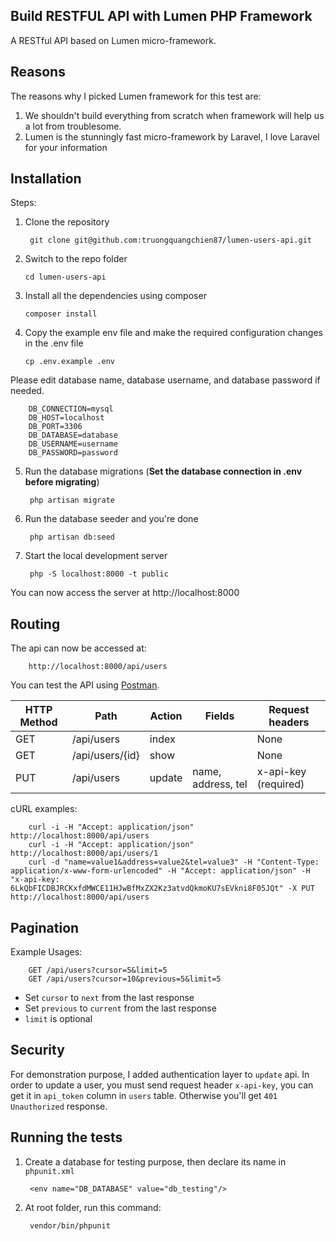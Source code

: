 ## Build RESTFUL API with Lumen PHP Framework

A RESTful API based on Lumen micro-framework.

## Reasons

The reasons why I picked Lumen framework for this test are:

1. We shouldn't build everything from scratch when framework will help us a lot from troublesome.
2. Lumen is the stunningly fast micro-framework by Laravel, I love Laravel for your information

## Installation

Steps:
1. Clone the repository

        git clone git@github.com:truongquangchien87/lumen-users-api.git
    
2. Switch to the repo folder
   
       cd lumen-users-api
   
3. Install all the dependencies using composer
   
       composer install
   
4. Copy the example env file and make the required configuration changes in the .env file
   
       cp .env.example .env
       
Please edit database name, database username, and database password if needed.

        DB_CONNECTION=mysql
        DB_HOST=localhost
        DB_PORT=3306
        DB_DATABASE=database
        DB_USERNAME=username
        DB_PASSWORD=password
       
5. Run the database migrations (**Set the database connection in .env before migrating**)

        php artisan migrate

6. Run the database seeder and you're done
   
        php artisan db:seed

7. Start the local development server

        php -S localhost:8000 -t public

You can now access the server at http://localhost:8000

## Routing

The api can now be accessed at: 

        http://localhost:8000/api/users
        
You can test the API using [Postman](https://www.getpostman.com/).

| HTTP Method	| Path              | Action    | Fields            | Request headers       |
| -----         | -----             | -----     | -------------     | ---------             |
| GET           | /api/users        | index     |                   | None                  |
| GET           | /api/users/{id}   | show      |                   | None                  |
| PUT           | /api/users        | update    | name, address, tel| x-api-key (required)  |

cURL examples:

        curl -i -H "Accept: application/json" http://localhost:8000/api/users
        curl -i -H "Accept: application/json" http://localhost:8000/api/users/1
        curl -d "name=value1&address=value2&tel=value3" -H "Content-Type: application/x-www-form-urlencoded" -H "Accept: application/json" -H "x-api-key: 6LkQbFICDBJRCKxfdMWCE11HJwBfMxZX2Kz3atvdQkmoKU7sEVkni8F05JQt" -X PUT http://localhost:8000/api/users

## Pagination

Example Usages:

        GET /api/users?cursor=5&limit=5
        GET /api/users?cursor=10&previous=5&limit=5

- Set `cursor` to `next` from the last response
- Set `previous` to `current` from the last response
- `limit` is optional


## Security

For demonstration purpose, I added authentication layer to `update` api. 
In order to update a user, you must send request header `x-api-key`, you can get it in `api_token` column in `users` table.
Otherwise you'll get `401 Unauthorized` response.

## Running the tests

1. Create a database for testing purpose, then declare its name in `phpunit.xml`

        <env name="DB_DATABASE" value="db_testing"/>

2. At root folder, run this command:

        vendor/bin/phpunit
        
